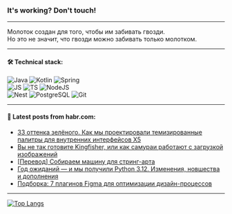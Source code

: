 ### It's working? Don't touch!

---
Молоток создан для того, чтобы им забивать гвозди. <br>
Но это не значит, что гвозди можно забивать только молотком.

---

#### 🛠️ Technical stack:

![Java](https://img.shields.io/badge/Java-informational?logo=Oracle&style=flat&logoColor=white&color=FF4500)
![Kotlin](https://img.shields.io/badge/Kotlin-informational?logo=Kotlin&style=flat&logoColor=white&color=774D97)
![Spring](https://img.shields.io/badge/SpringBoot-informational?logo=SpringBoot&style=flat&logoColor=white&color=6DB33F) <br>
![JS](https://img.shields.io/badge/JS-informational?logo=javaScript&style=flat&logoColor=black&color=F7Df1E)
![TS](https://img.shields.io/badge/TypeScript-informational?logo=typeScript&style=flat&logoColor=black&color=0667A8)
![NodeJS](https://img.shields.io/badge/NodeJS-informational?logo=node.js&style=flat&logoColor=white&color=70A760) <br>
![Nest](https://img.shields.io/badge/NestJS-informational?logo=NestJS&style=flat&logoColor=white&color=E0234E)
![PostgreSQL](https://img.shields.io/badge/PostgreSQL-informational?logo=PostgreSQL&style=flat&logoColor=white&color=DAA520)
![Git](https://img.shields.io/badge/Git-informational?logo=git&style=flat&logoColor=white&color=778899)

___

#### 💬 Latest posts from habr.com:

<!-- BLOG-POST-LIST:START -->
- [33 оттенка зелёного. Как мы проектировали темизированные палитры для внутренних интерфейсов Х5](https://habr.com/ru/companies/X5Tech/articles/764870/?utm_source=habrahabr&utm_medium=rss&utm_campaign=764870)
- [Вы не так готовите Kingfisher, или как самураи работают с загрузкой изображений](https://habr.com/ru/articles/761772/?utm_source=habrahabr&utm_medium=rss&utm_campaign=761772)
- [[Перевод] Собираем машину для стринг-арта](https://habr.com/ru/companies/cloud4y/articles/764868/?utm_source=habrahabr&utm_medium=rss&utm_campaign=764868)
- [Год ожиданий — и мы получили Python 3.12. Изменения, новшества и дополнения](https://habr.com/ru/companies/selectel/articles/761914/?utm_source=habrahabr&utm_medium=rss&utm_campaign=761914)
- [Подборка: 7 плагинов Figma для оптимизации дизайн-процессов](https://habr.com/ru/articles/764938/?utm_source=habrahabr&utm_medium=rss&utm_campaign=764938)
<!-- BLOG-POST-LIST:END -->

---
[![Top Langs](https://github-readme-stats-git-master-advtsetting-gmailcom.vercel.app/api/top-langs/?username=zloylis&langs_count=10&hide_title=false&title_color=e6edf3&size_weight=0.5&count_weight=0.5&layout=compact&hide_border=true&theme=dracula)](https://github.com/zloylis)

<!-- ![GitHub stats](https://github-readme-stats-git-master-advtsetting-gmailcom.vercel.app/api?username=zloylis&show_icons=true&hide_border=true&theme=dracula&hide_title=true&include_all_commits=true&count_private=true&hide=contribs&hide_rank=true) -->
